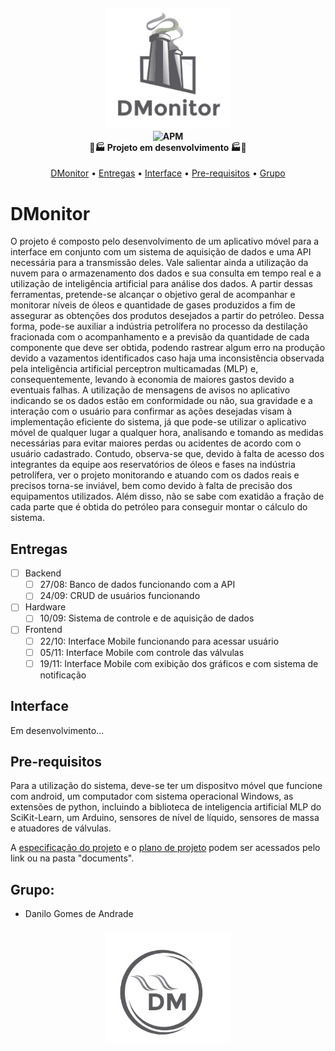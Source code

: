 <h4 align="center">
<img src="https://github.com/danilogoan/DMonitor/blob/main/icons/Logov2.jpg" width="200"><br>
	<img alt="APM" src="https://img.shields.io/apm/l/vim-mode"><br>
       🚧🏭 Projeto em desenvolvimento 🏭🚧
</h4>

<p align="center">
 <a href="#DMonitor">DMonitor</a> • 
 <a href="#Entregas">Entregas</a> • 
 <a href="#Interface">Interface</a> • 
 <a href="#Pre-requisitos">Pre-requisitos</a> • 
 <a href="#Grupo">Grupo</a>
</p>

# DMonitor
O projeto é composto pelo desenvolvimento de um aplicativo móvel para a interface em conjunto com um sistema de aquisição de dados e uma API necessária para a transmissão deles. Vale salientar ainda a utilização da nuvem para o armazenamento dos dados e sua consulta em tempo real e a utilização de inteligência artificial para análise dos dados.
A partir dessas ferramentas, pretende-se alcançar o objetivo geral de acompanhar e monitorar níveis de óleos e quantidade de gases produzidos a fim de assegurar as obtenções dos produtos desejados a partir do petróleo. Dessa forma, pode-se auxiliar a indústria petrolífera no processo da destilação fracionada com o acompanhamento e a previsão da quantidade de cada componente que deve ser obtida, podendo rastrear algum erro na produção devido a vazamentos identificados caso haja uma inconsistência observada pela inteligência artificial perceptron multicamadas (MLP) e, consequentemente, levando à economia de maiores gastos devido a eventuais falhas. 
A utilização de mensagens de avisos no aplicativo indicando se os dados estão em conformidade ou não, sua gravidade e a interação com o usuário para confirmar as ações desejadas visam à implementação eficiente do sistema, já que pode-se utilizar o aplicativo móvel de qualquer lugar a qualquer hora, analisando e tomando as medidas necessárias para evitar maiores perdas ou acidentes de acordo com o usuário cadastrado.
Contudo, observa-se que, devido à falta de acesso dos integrantes da equipe aos reservatórios de óleos e fases na indústria petrolífera, ver o projeto monitorando e atuando com os dados reais e precisos torna-se inviável, bem como devido à falta de precisão dos equipamentos utilizados. Além disso, não se sabe com exatidão a fração de cada parte que é obtida do petróleo para conseguir montar o cálculo do sistema.


## Entregas
- [ ] Backend
  - [ ] 27/08: Banco de dados funcionando com a API
  - [ ] 24/09: CRUD de usuários funcionando
- [ ] Hardware
  - [ ] 10/09: Sistema de controle e de aquisição de dados
- [ ] Frontend
  - [ ] 22/10: Interface Mobile funcionando para acessar usuário
  - [ ] 05/11: Interface Mobile com controle das válvulas
  - [ ] 19/11: Interface Mobile com exibição dos gráficos e com sistema de notificação

## Interface
Em desenvolvimento...

## Pre-requisitos
Para a utilização do sistema, deve-se ter um dispositvo móvel que funcione com android, um computador com sistema operacional Windows, as extensões de python, incluindo a biblioteca de inteligencia artificial MLP do SciKit-Learn, um Arduino, sensores de nível de líquido, sensores de massa e atuadores de válvulas.

A [especificação do projeto](https://github.com/danilogoan/DMonitor/blob/main/documents/EspecificacaoProjeto-DMonitor.docx.pdf) e o [plano de projeto](https://github.com/danilogoan/DMonitor/blob/main/documents/Plano%20de%20Projeto%20-%20DMonitor.pdf) podem ser acessados pelo link ou na pasta "documents".

## Grupo:

- Danilo Gomes de Andrade

<h4 align="center">
<img src="https://github.com/danilogoan/DMonitor/blob/main/icons/symbolv2.jpg" width="200"><br>
</h4>

